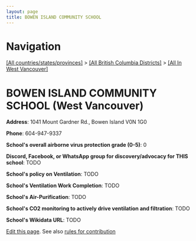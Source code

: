 ```yaml
---
layout: page
title: BOWEN ISLAND COMMUNITY SCHOOL
---
```

# Navigation

[[All countries/states/provinces]](../../..) > [[All British Columbia Districts]](../..) > [[All In West Vancouver]](..)

# BOWEN ISLAND COMMUNITY SCHOOL (West Vancouver)

**Address**: 1041 Mount Gardner Rd., Bowen Island V0N 1G0

**Phone**: 604-947-9337

**School's overall airborne virus protection grade (0-5)**: 0

**Discord, Facebook, or WhatsApp group for discovery/advocacy for THIS school**: TODO

**School's policy on Ventilation**: TODO

**School's Ventilation Work Completion**: TODO

**School's Air-Purification**: TODO

**School's CO2 monitoring to actively drive ventilation and filtration**: TODO

**School's Wikidata URL**: TODO


[Edit this page](https://github.com/ventilate-schools/BC/edit/main/./West_Vancouver/BOWEN_ISLAND_COMMUNITY_SCHOOL.md). See also [rules for contribution](../../../contribution-rules/)